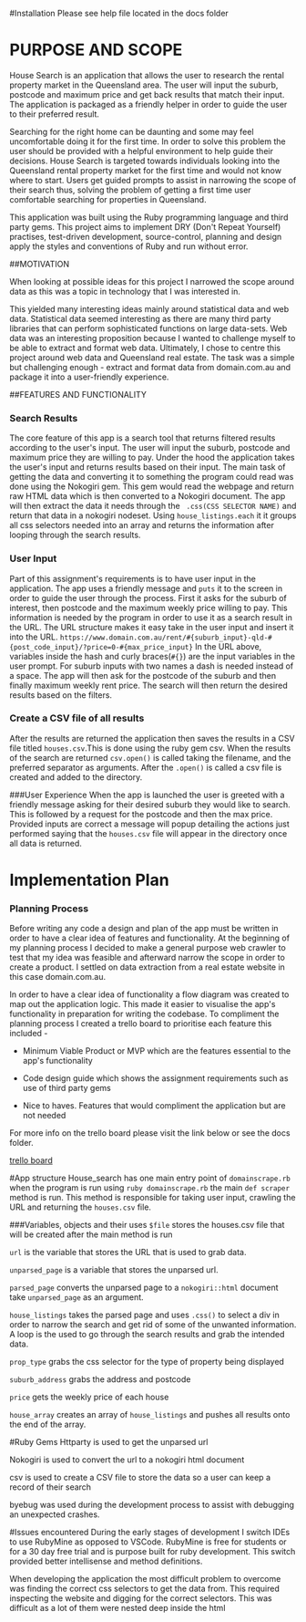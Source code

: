 #Installation
Please see help file located in the docs folder
# PURPOSE AND SCOPE

House Search is an application that allows the user to research the rental
 property market in the Queensland area. The user will input the suburb, 
 postcode and maximum price and get back results that match their input.
 The application is packaged as a friendly helper in order to guide the user
 to their preferred result.
 
 Searching for the right home can be daunting and some may feel uncomfortable
 doing it for the first time. In order to solve this problem the user should
 be provided with a helpful environment to help guide their decisions.
 House Search is targeted towards individuals looking into the Queensland
 rental property market for the first time and would not know where to start.
 Users get guided prompts to assist in narrowing the scope of their search thus,
 solving the problem of getting a first time user comfortable searching for 
 properties in Queensland.
 
 This application was built using the Ruby programming language and third party
 gems. This project aims to implement DRY (Don't Repeat Yourself) practises,
 test-driven development, source-control, planning and design apply the styles
  and conventions of Ruby and run without error.

##MOTIVATION

When looking at possible ideas for this project I narrowed the scope around 
data as this was a topic in technology that I was interested in.

This yielded many interesting ideas mainly around statistical data and web 
data. Statistical data seemed interesting as there are many third party 
libraries that can perform sophisticated functions on large data-sets. Web 
data was an interesting proposition because I wanted to challenge myself
to be able to extract and format web data.
Ultimately, I chose to centre this project around web data and Queensland 
real estate. The task was a simple but challenging enough - extract and format
data from domain.com.au and package it into a user-friendly experience.

##FEATURES AND FUNCTIONALITY
###  Search Results
The core feature of this app is a search tool that returns filtered results
according to the user's input. The user will input the suburb, postcode
and maximum price they are willing to pay. Under the hood the application
takes the user's input and returns results based on their input. The main
task of getting the data and converting it to something the program could 
read was done using the Nokogiri gem. This gem would read the webpage and 
return raw HTML data which is then converted to a Nokogiri document. The app
will then extract the data it needs through the ``` .css(CSS SELECTOR NAME)```
and return that data in a nokogiri nodeset. Using ```house_listings.each``` it
it groups all css selectors needed into an array and returns the information
after looping through the search results.

### User Input
Part of this assignment's requirements is to have user input in the application.
The app uses a friendly message and ```puts``` it to the screen in order to guide
the user through the process. First it asks for the suburb of interest, 
then postcode and the maximum weekly price willing to pay. This information is 
needed by the program in order to use it as a search result in the URL. The URL
structure makes it easy take in the user input and insert it into the URL. 
```https://www.domain.com.au/rent/#{suburb_input}-qld-#{post_code_input}/?price=0-#{max_price_input}```
In the URL above, variables inside the hash and curly braces(```#{}```)  are the 
input variables in the user prompt. For suburb inputs with two names a dash is
needed instead of a space. The app will then ask for the postcode of the suburb
and then finally maximum weekly rent price. The search will then return the desired
results based on the filters. 

### Create a CSV file of all results
After the results are returned the application then saves the results in a CSV
file titled ```houses.csv```.This is done using the ruby gem csv. When the results
of the search are returned ```csv.open()``` is called taking the filename, and
the preferred separator as arguments. After the ```.open()``` is called  a csv file
 is created and added to the directory.

###User Experience
When the app is launched the user is greeted with a friendly message asking for 
their desired suburb they would like to search. This is followed by a request for
the postcode and then the max price. Provided inputs are correct a message will 
popup detailing the actions just performed saying that the ```houses.csv```
file will appear in the directory once all data is returned.



# Implementation Plan
### Planning Process

Before writing any code a design and plan of the app must be written in order to
have a clear idea of features and functionality. At the beginning of my planning
process I decided to make a general purpose web crawler to test that my idea was
feasible and afterward narrow the scope in order to create a product. I settled
on data extraction from a real estate website in this case domain.com.au. 

In order to have a clear idea of functionality a flow diagram was created to 
map out the application logic. This made it easier to visualise the app's 
functionality in preparation for writing the codebase. To compliment the 
planning process I created a trello board to prioritise each feature this
included -
- Minimum Viable Product or MVP which are the features essential to the 
app's functionality

- Code design guide which shows the assignment requirements such as use of
third party gems

- Nice to haves. Features that would compliment the application but are
not needed

For more info on the trello board please visit the link below or see 
 the docs folder. 

[trello board](https://trello.com/b/D4OutWKB/housesearch "trello board")

#App structure
House_search has one main entry point of ```domainscrape.rb``` when the 
program is run using ```ruby domainscrape.rb``` the main ```def scraper``` method
is run. This method is responsible for taking user input, crawling the URL
and returning the ```houses.csv``` file.

###Variables, objects and their uses
```$file``` stores the houses.csv file that will be created after the main
method is run

```url``` is the variable that stores the URL that is used to grab data.

```unparsed_page``` is a variable that stores the unparsed url.

```parsed_page``` converts the unparsed page to a ```nokogiri::html``` 
document take ```unparsed_page``` as an argument.

```house_listings``` takes the parsed page and uses ```.css()``` to select
a div in order to narrow the search and get rid of some of the unwanted
information. A loop is the used to go through the search results and
grab the intended data.

```prop_type``` grabs the css selector for the type of property being
displayed

```suburb_address``` grabs the address and postcode

```price``` gets the weekly price of each house

```house_array``` creates an array of ```house_listings``` and pushes all
results onto the end of the array.

#Ruby Gems
Httparty is used to get the unparsed url

Nokogiri is used to convert the url to a nokogiri html document

csv is used to create a CSV file to store the data so a user can keep a
record of their search

byebug was used during the development process to assist with debugging
an unexpected crashes.

#Issues encountered 
During the early stages of development I switch IDEs to use RubyMine
as opposed to VSCode. RubyMine is free for students or for a 30 day free
trial and is purpose built for ruby development. This switch provided better
intellisense and method definitions.

When developing the application the most difficult problem to overcome
was finding the correct css selectors to get the data from. This required
inspecting the website and digging for the correct selectors. This was
difficult as a lot of them were nested deep inside the html
